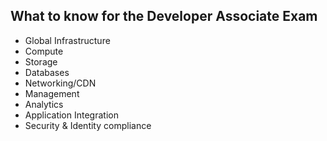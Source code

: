 
## What to know for the Developer Associate Exam ###
* Global Infrastructure
* Compute
* Storage
* Databases
* Networking/CDN
* Management
* Analytics
* Application Integration
* Security & Identity compliance